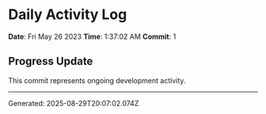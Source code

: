 # Daily Activity Log

**Date**: Fri May 26 2023
**Time**: 1:37:02 AM
**Commit**: 1

## Progress Update

This commit represents ongoing development activity.

---
Generated: 2025-08-29T20:07:02.074Z
